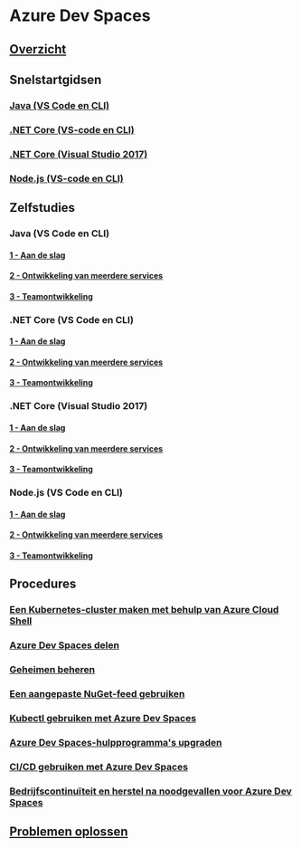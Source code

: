 # Azure Dev Spaces
## [Overzicht](index.yml)

## Snelstartgidsen
### [Java (VS Code en CLI)](quickstart-java.md)
### [.NET Core (VS-code en CLI)](quickstart-netcore.md)
### [.NET Core (Visual Studio 2017)](quickstart-netcore-visualstudio.md)
### [Node.js (VS-code en CLI)](quickstart-nodejs.md)

## Zelfstudies
### Java (VS Code en CLI)
#### [1 - Aan de slag](get-started-java.md)
#### [2 - Ontwikkeling van meerdere services](multi-service-java.md)
#### [3 - Teamontwikkeling](team-development-java.md)
### .NET Core (VS Code en CLI)
#### [1 - Aan de slag](get-started-netcore.md)
#### [2 - Ontwikkeling van meerdere services](multi-service-netcore.md)
#### [3 - Teamontwikkeling](team-development-netcore.md)
### .NET Core (Visual Studio 2017)
#### [1 - Aan de slag](get-started-netcore-visualstudio.md)
#### [2 - Ontwikkeling van meerdere services](multi-service-netcore-visualstudio.md)
#### [3 - Teamontwikkeling](team-development-netcore-visualstudio.md)
### Node.js (VS Code en CLI)
#### [1 - Aan de slag](get-started-nodejs.md)
#### [2 - Ontwikkeling van meerdere services](multi-service-nodejs.md)
#### [3 - Teamontwikkeling](team-development-nodejs.md)

## Procedures
### [Een Kubernetes-cluster maken met behulp van Azure Cloud Shell](how-to/create-cluster-cloud-shell.md)
### [Azure Dev Spaces delen](how-to/share-dev-spaces.md)
### [Geheimen beheren](how-to/manage-secrets.md)
### [Een aangepaste NuGet-feed gebruiken](how-to/use-custom-nuget-feed.md)
### [Kubectl gebruiken met Azure Dev Spaces](how-to/use-kubectl-with-azure-dev-spaces.md)
### [Azure Dev Spaces-hulpprogramma's upgraden](how-to/upgrade-tools.md)
### [CI/CD gebruiken met Azure Dev Spaces](how-to/setup-cicd.md)
### [Bedrijfscontinuïteit en herstel na noodgevallen voor Azure Dev Spaces](how-to/dev-spaces-business-continuity.md)

## [Problemen oplossen](troubleshooting.md)
